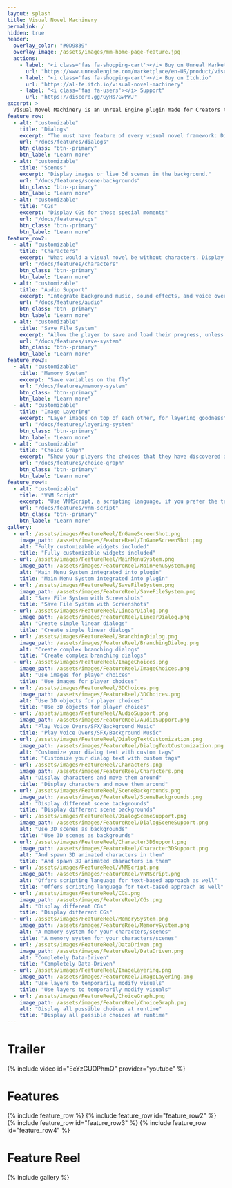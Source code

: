 ```yaml
---
layout: splash
title: Visual Novel Machinery
permalink: /
hidden: true
header:
  overlay_color: "#0D9839"
  overlay_image: /assets/images/mm-home-page-feature.jpg
  actions:
    - label: "<i class='fas fa-shopping-cart'></i> Buy on Unreal Marketplace"
      url: "https://www.unrealengine.com/marketplace/en-US/product/visual-novel-machinery"
    - label: "<i class='fas fa-shopping-cart'></i> Buy on Itch.io"
      url: "https://al-fe.itch.io/visual-novel-machinery"
    - label: "<i class='fas fa-users'></i> Support"
      url: "https://discord.gg/GyHs7GwPWJ"
excerpt: >
  Visual Novel Machinery is an Unreal Engine plugin made for Creators to allow them to focus on developing amazing stories without the need of coding.<br />
feature_row:
  - alt: "customizable"
    title: "Dialogs"
    excerpt: "The must have feature of every visual novel framework: Dialogs"
    url: "/docs/features/dialogs"
    btn_class: "btn--primary"
    btn_label: "Learn more"
  - alt: "customizable"
    title: "Scenes"
    excerpt: "Display images or live 3d scenes in the background."
    url: "/docs/features/scene-backgrounds"
    btn_class: "btn--primary"
    btn_label: "Learn more"
  - alt: "customizable"
    title: "CGs"
    excerpt: "Display CGs for those special moments"
    url: "/docs/features/cgs"
    btn_class: "btn--primary"
    btn_label: "Learn more"
feature_row2:
  - alt: "customizable"
    title: "Characters"
    excerpt: "What would a visual novel be without characters. Display them as 2D Images or 3D characters in your scene"
    url: "/docs/features/characters"
    btn_class: "btn--primary"
    btn_label: "Learn more"
  - alt: "customizable"
    title: "Audio Support"
    excerpt: "Integrate background music, sound effects, and voice overs directly while writing your dialogs"
    url: "/docs/features/audio"
    btn_class: "btn--primary"
    btn_label: "Learn more"
  - alt: "customizable"
    title: "Save File System"
    excerpt: "Allow the player to save and load their progress, unless you really want them to finish your story in one sitting"
    url: "/docs/features/save-system"
    btn_class: "btn--primary"
    btn_label: "Learn more"
feature_row3:
  - alt: "customizable"
    title: "Memory System"
    excerpt: "Save variables on the fly"
    url: "/docs/features/memory-system"
    btn_class: "btn--primary"
    btn_label: "Learn more"
  - alt: "customizable"
    title: "Image Layering"
    excerpt: "Layer images on top of each other, for layering goodness"
    url: "/docs/features/layering-system"
    btn_class: "btn--primary"
    btn_label: "Learn more"
  - alt: "customizable"
    title: "Choice Graph"
    excerpt: "Show your players the choices that they have discovered and what paths still await them"
    url: "/docs/features/choice-graph"
    btn_class: "btn--primary"
    btn_label: "Learn more"
feature_row4:
  - alt: "customizable"
    title: "VNM Script"
    excerpt: "Use VNMScript, a scripting language, if you prefer the text-based approach"
    url: "/docs/features/vnm-script"
    btn_class: "btn--primary"
    btn_label: "Learn more"
gallery:
  - url: /assets/images/FeatureReel/InGameScreenShot.png
    image_path: /assets/images/FeatureReel/InGameScreenShot.png
    alt: "Fully customizable widgets included"
    title: "Fully customizable widgets included"
  - url: /assets/images/FeatureReel/MainMenuSystem.png
    image_path: /assets/images/FeatureReel/MainMenuSystem.png
    alt: "Main Menu System integrated into plugin"
    title: "Main Menu System integrated into plugin"
  - url: /assets/images/FeatureReel/SaveFileSystem.png
    image_path: /assets/images/FeatureReel/SaveFileSystem.png
    alt: "Save File System with Screenshots"
    title: "Save File System with Screenshots"
  - url: /assets/images/FeatureReel/LinearDialog.png
    image_path: /assets/images/FeatureReel/LinearDialog.png
    alt: "Create simple linear dialogs"
    title: "Create simple linear dialogs"
  - url: /assets/images/FeatureReel/BranchingDialog.png
    image_path: /assets/images/FeatureReel/BranchingDialog.png
    alt: "Create complex branching dialogs"
    title: "Create complex branching dialogs"
  - url: /assets/images/FeatureReel/ImageChoices.png
    image_path: /assets/images/FeatureReel/ImageChoices.png
    alt: "Use images for player choices"
    title: "Use images for player choices"
  - url: /assets/images/FeatureReel/3DChoices.png
    image_path: /assets/images/FeatureReel/3DChoices.png
    alt: "Use 3D objects for player choices"
    title: "Use 3D objects for player choices"
  - url: /assets/images/FeatureReel/AudioSupport.png
    image_path: /assets/images/FeatureReel/AudioSupport.png
    alt: "Play Voice Overs/SFX/Background Music"
    title: "Play Voice Overs/SFX/Background Music"
  - url: /assets/images/FeatureReel/DialogTextCustomization.png
    image_path: /assets/images/FeatureReel/DialogTextCustomization.png
    alt: "Customize your dialog text with custom tags"
    title: "Customize your dialog text with custom tags"
  - url: /assets/images/FeatureReel/Characters.png
    image_path: /assets/images/FeatureReel/Characters.png
    alt: "Display characters and move them around"
    title: "Display characters and move them around"
  - url: /assets/images/FeatureReel/SceneBackgrounds.png
    image_path: /assets/images/FeatureReel/SceneBackgrounds.png
    alt: "Display different scene backgrounds"
    title: "Display different scene backgrounds"
  - url: /assets/images/FeatureReel/DialogSceneSupport.png
    image_path: /assets/images/FeatureReel/DialogSceneSupport.png
    alt: "Use 3D scenes as backgrounds"
    title: "Use 3D scenes as backgrounds"
  - url: /assets/images/FeatureReel/Character3DSupport.png
    image_path: /assets/images/FeatureReel/Character3DSupport.png
    alt: "And spawn 3D animated characters in them"
    title: "And spawn 3D animated characters in them"
  - url: /assets/images/FeatureReel/VNMScript.png
    image_path: /assets/images/FeatureReel/VNMScript.png
    alt: "Offers scripting language for text-based approach as well"
    title: "Offers scripting language for text-based approach as well"
  - url: /assets/images/FeatureReel/CGs.png
    image_path: /assets/images/FeatureReel/CGs.png
    alt: "Display different CGs"
    title: "Display different CGs"
  - url: /assets/images/FeatureReel/MemorySystem.png
    image_path: /assets/images/FeatureReel/MemorySystem.png
    alt: "A memory system for your characters/scenes"
    title: "A memory system for your characters/scenes"
  - url: /assets/images/FeatureReel/DataDriven.png
    image_path: /assets/images/FeatureReel/DataDriven.png
    alt: "Completely Data-Driven"
    title: "Completely Data-Driven"
  - url: /assets/images/FeatureReel/ImageLayering.png
    image_path: /assets/images/FeatureReel/ImageLayering.png
    alt: "Use layers to temporarily modify visuals"
    title: "Use layers to temporarily modify visuals"
  - url: /assets/images/FeatureReel/ChoiceGraph.png
    image_path: /assets/images/FeatureReel/ChoiceGraph.png
    alt: "Display all possible choices at runtime"
    title: "Display all possible choices at runtime"
---
```


# Trailer
{% include video id="EcYzGUOPhmQ" provider="youtube" %}

# Features
{% include feature_row %}
{% include feature_row id="feature_row2" %}
{% include feature_row id="feature_row3" %}
{% include feature_row id="feature_row4" %}

# Feature Reel
{% include gallery %}
